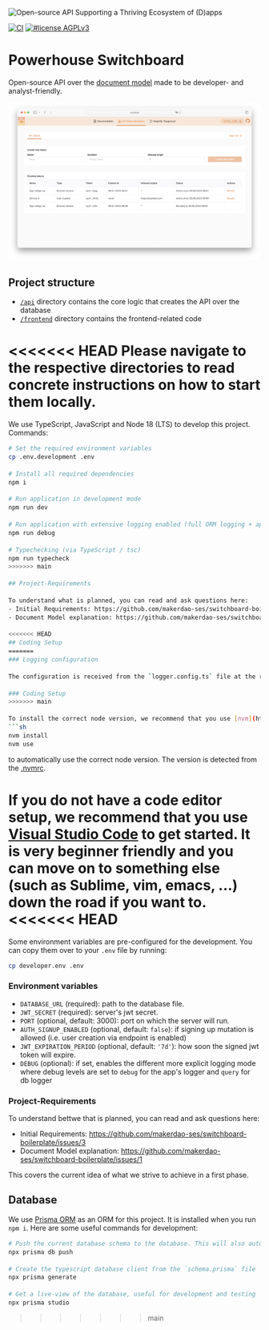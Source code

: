 ![Open-source API Supporting a Thriving Ecosystem of (D)apps](./banner.png)

[![CI](https://github.com/makerdao-ses/switchboard-boilerplate/actions/workflows/ci.yaml/badge.svg)](https://github.com/makerdao-ses/switchboard-boilerplate/actions/workflows/ci.yaml)
[![#license AGPLv3](https://img.shields.io/badge/license-AGPLv3-purple?style=plastic)](https://www.gnu.org/licenses/agpl-3.0)

# Powerhouse Switchboard

Open-source API over the [document model](https://github.com/makerdao-ses/document-model-libs) made to be developer- and analyst-friendly.

![app](./.github/app.png)

## Project structure
- [`/api`](./api) directory contains the core logic that creates the API over the database
- [`/frontend`](./frontend) directory contains the frontend-related code

<<<<<<< HEAD
Please navigate to the respective directories to read concrete instructions on how to start them locally.
=======
We use TypeScript, JavaScript and Node 18 (LTS) to develop this project. Commands:
```sh
# Set the required environment variables
cp .env.development .env

# Install all required dependencies
npm i

# Run application in development mode
npm run dev

# Run application with extensive logging enabled (full ORM logging + app's logger has `debug` level on)
npm run debug

# Typechecking (via TypeScript / tsc)
npm run typecheck
>>>>>>> main

## Project-Requirements

To understand what is planned, you can read and ask questions here:
- Initial Requirements: https://github.com/makerdao-ses/switchboard-boilerplate/issues/3
- Document Model explanation: https://github.com/makerdao-ses/switchboard-boilerplate/issues/1

<<<<<<< HEAD
## Coding Setup
=======
### Logging configuration

The configuration is received from the `logger.config.ts` file at the root of the project. Adjust the file parameters to control the logger behaviour.

### Coding Setup
>>>>>>> main

To install the correct node version, we recommend that you use [nvm](https://github.com/nvm-sh/nvm). If you have `nvm` installed you can run:
```sh
nvm install
nvm use
```
to automatically use the correct node version. The version is detected from the [.nvmrc](./.nvmrc).

If you do not have a code editor setup, we recommend that you use [Visual Studio Code](https://code.visualstudio.com/) to get started. It is very beginner friendly and you can move on to something else (such as Sublime, vim, emacs, ...) down the road if you want to.
<<<<<<< HEAD
=======

Some environment variables are pre-configured for the development. You can copy them over to your `.env` file by running:

```sh
cp developer.env .env
```

### Environment variables

- `DATABASE_URL` (required): path to the database file.
- `JWT_SECRET` (required): server's jwt secret.
- `PORT` (optional, default: 3000): port on which the server will run.
- `AUTH_SIGNUP_ENABLED` (optional, default: `false`): if signing up mutation is allowed (i.e. user creation via endpoint is enabled)
- `JWT_EXPIRATION_PERIOD` (optional, default: `'7d'`): how soon the signed jwt token will expire.
- `DEBUG` (optional): if set, enables the different more explicit logging mode where debug levels are set to `debug` for the app's logger and `query` for db logger

### Project-Requirements

To understand bettwe that is planned, you can read and ask questions here:
- Initial Requirements: https://github.com/makerdao-ses/switchboard-boilerplate/issues/3
- Document Model explanation: https://github.com/makerdao-ses/switchboard-boilerplate/issues/1

This covers the current idea of what we strive to achieve in a first phase.


## Database

We use [Prisma ORM](prisma.io/) as an ORM for this project. It is installed when you run `npm i`. Here are some useful commands for development:
```sh
# Push the current database schema to the database. This will also automatically generate the prisma client
npx prisma db push

# Create the typescript database client from the `schema.prisma` file
npx prisma generate

# Get a live-view of the database, useful for development and testing
npx prisma studio
```
>>>>>>> main
